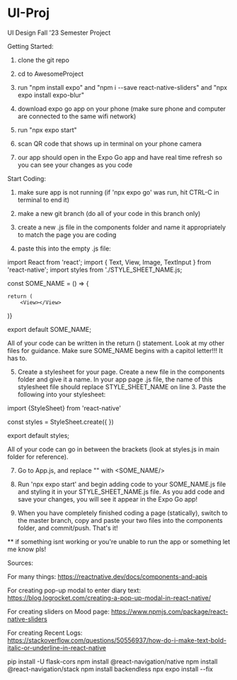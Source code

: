 # UI-Proj
UI Design Fall '23 Semester Project

Getting Started:

1) clone the git repo

2) cd to AwesomeProject

3) run "npm install expo" and "npm i --save react-native-sliders" and "npx expo install expo-blur"

4) download expo go app on your phone (make sure phone and computer are connected to the same wifi network)

5) run "npx expo start"

6) scan QR code that shows up in terminal on your phone camera

7) our app should open in the Expo Go app and have real time refresh so you
can see your changes as you code

Start Coding:

1) make sure app is not running (if 'npx expo go' was run, hit CTRL-C in terminal to end it)

2) make a new git branch (do all of your code in this branch only)

3) create a new .js file in the components folder and name it appropriately to match the page
you are coding

4) paste this into the empty .js file:

import React from 'react';
import { Text, View, Image, TextInput } from 'react-native';
import styles from './STYLE_SHEET_NAME.js;

const SOME_NAME = () => {

	return (
		<View></View>

)}

export default SOME_NAME;


All of your code can be written in the return () statement. Look at my other
files for guidance.
Make sure SOME_NAME begins with a capitol letter!!! It has to.

5) Create a stylesheet for your page. Create a new file in the components folder and give it a name. In your
app page .js file, the name of this stylesheet file should replace STYLE_SHEET_NAME on line 3. Paste the following into
your stylesheet:


import {StyleSheet} from 'react-native'

const styles = StyleSheet.create({
})

export default styles;


All of your code can go in between the brackets (look at styles.js in main folder for reference).

7) Go to App.js, and replace "<MoodIcon/>" with <SOME_NAME/>

8) Run 'npx expo start' and begin adding code to your SOME_NAME.js file and styling it
in your STYLE_SHEET_NAME.js file. As you add code and save your changes, you will see it
appear in the Expo Go app!

9) When you have completely finished coding a page (statically), switch to the master branch,
copy and paste your two files into the components folder, and commit/push. That's it!


** if something isnt working or you're unable to run the app or something let me know pls!


Sources:

For many things: https://reactnative.dev/docs/components-and-apis

For creating pop-up modal to enter diary text: https://blog.logrocket.com/creating-a-pop-up-modal-in-react-native/

For creating sliders on Mood page: https://www.npmjs.com/package/react-native-sliders

For creating Recent Logs: https://stackoverflow.com/questions/50556937/how-do-i-make-text-bold-italic-or-underline-in-react-native








pip install -U flask-cors
npm install @react-navigation/native
npm install @react-navigation/stack
npm install backendless
npx expo install --fix


